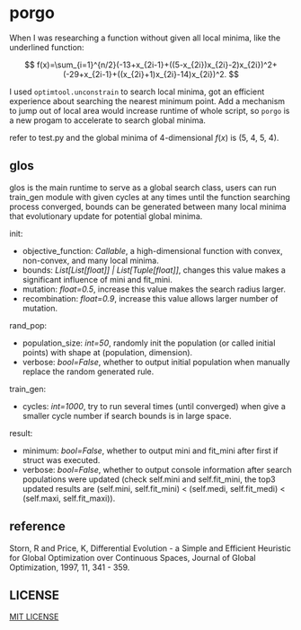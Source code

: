 # porgo

When I was researching a function without given all local minima, like the underlined function:

$$
f(x)=\sum_{i=1}^{n/2}(-13+x_{2i-1}+((5-x_{2i})x_{2i}-2)x_{2i})^2+(-29+x_{2i-1}+((x_{2i}+1)x_{2i}-14)x_{2i})^2.
$$

I used `optimtool.unconstrain` to search local minima, got an efficient experience about searching the nearest minimum point. Add a mechanism to jump out of local area would increase runtime of whole script, so `porgo` is a new progam to accelerate to search global minima.

refer to test.py and the global minima of 4-dimensional $f(x)$ is (5, 4, 5, 4).

## glos

glos is the main runtime to serve as a global search class, users can run train_gen module with given cycles at any times until the function searching process converged, bounds can be generated between many local minima that evolutionary update for potential global minima.

init:
- objective_function: *Callable*, a high-dimensional function with convex, non-convex, and many local minima.
- bounds: *List[List[float]] | List[Tuple[float]]*, changes this value makes a significant influence of mini and fit_mini.
- mutation: *float=0.5*, increase this value makes the search radius larger.
- recombination: *float=0.9*, increase this value allows larger number of mutation.

rand_pop:
- population_size: *int=50*, randomly init the population (or called initial points) with shape at (population, dimension).
- verbose: *bool=False*, whether to output initial population when manually replace the random generated rule.

train_gen:
- cycles: *int=1000*, try to run several times (until converged) when give a smaller cycle number if search bounds is in large space.

result:
- minimum: *bool=False*, whether to output mini and fit_mini after first if struct was executed.
- verbose: *bool=False*, whether to output console information after search populations were updated (check self.mini and self.fit_mini, the top3 updated results are (self.mini, self.fit_mini) < (self.medi, self.fit_medi) < (self.maxi, self.fit_maxi)).

## reference

Storn, R and Price, K, Differential Evolution - a Simple and Efficient Heuristic for Global Optimization over Continuous Spaces, Journal of Global Optimization, 1997, 11, 341 - 359.

## LICENSE

[MIT LICENSE](./LICENSE)